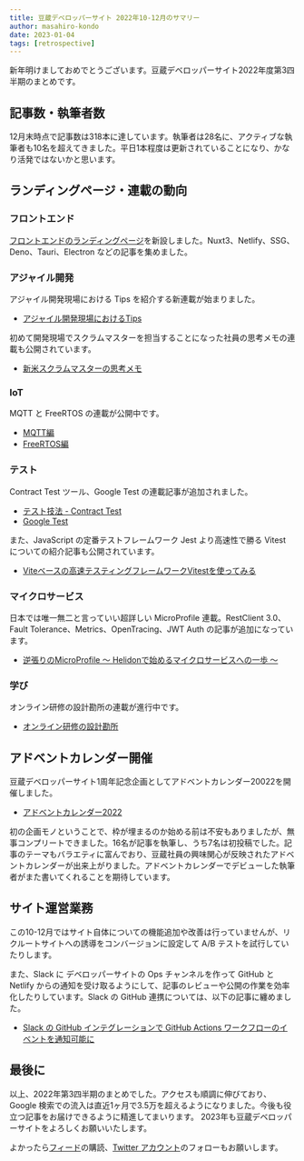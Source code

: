 ```yaml
---
title: 豆蔵デベロッパーサイト 2022年10-12月のサマリー
author: masahiro-kondo
date: 2023-01-04
tags: [retrospective]
---
```

新年明けましておめでとうございます。豆蔵デベロッパーサイト2022年度第3四半期のまとめです。


## 記事数・執筆者数
12月末時点で記事数は318本に達しています。執筆者は28名に、アクティブな執筆者も10名を超えてきました。平日1本程度は更新されていることになり、かなり活発ではないかと思います。

## ランディングページ・連載の動向

### フロントエンド
[フロントエンドのランディングページ](/frontend/)を新設しました。Nuxt3、Netlify、SSG、Deno、Tauri、Electron などの記事を集めました。

### アジャイル開発
アジャイル開発現場における Tips を紹介する新連載が始まりました。

- [アジャイル開発現場におけるTips](/agile/#アジャイル開発現場におけるtips)

初めて開発現場でスクラムマスターを担当することになった社員の思考メモの連載も公開されています。

- [新米スクラムマスターの思考メモ](/agile/#新米スクラムマスターの思考メモ)

### IoT
MQTT と FreeRTOS の連載が公開中です。

- [MQTT編](/iot/#mqtt編)
- [FreeRTOS編](/iot/#freertos編)

### テスト
Contract Test ツール、Google Test の連載記事が追加されました。

- [テスト技法 - Contract Test](/testing/#テスト技法---contract-test)
- [Google Test](/testing/#google-test)

また、JavaScript の定番テストフレームワーク Jest より高速性で勝る Vitest についての紹介記事も公開されています。

- [Viteベースの高速テスティングフレームワークVitestを使ってみる](/blogs/2022/12/28/vitest-intro/)

### マイクロサービス
日本では唯一無二と言っていい超詳しい MicroProfile 連載。RestClient 3.0、Fault Tolerance、Metrics、OpenTracing、JWT Auth の記事が追加になっています。

- [逆張りのMicroProfile ～ Helidonで始めるマイクロサービスへの一歩 ～](/msa/#逆張りのmicroprofile-～-helidonで始めるマイクロサービスへの一歩-～)

### 学び
オンライン研修の設計勘所の連載が進行中です。

- [オンライン研修の設計勘所](/learning/#オンライン研修の設計勘所)

## アドベントカレンダー開催
豆蔵デベロッパーサイト1周年記念企画としてアドベントカレンダー20022を開催しました。

- [アドベントカレンダー2022](/events/advent-calendar/2022/)

初の企画モノということで、枠が埋まるのか始める前は不安もありましたが、無事コンプリートできました。16名が記事を執筆し、うち7名は初投稿でした。記事のテーマもバラエティに富んでおり、豆蔵社員の興味関心が反映されたアドベントカレンダーが出来上がりました。アドベントカレンダーでデビューした執筆者がまた書いてくれることを期待しています。

## サイト運営業務
この10-12月ではサイト自体についての機能追加や改善は行っていませんが、リクルートサイトへの誘導をコンバージョンに設定して A/B テストを試行していたりします。

また、Slack に デベロッパーサイトの Ops チャンネルを作って GitHub と Netlify からの通知を受け取るようにして、記事のレビューや公開の作業を効率化したりしています。Slack の GitHub 連携については、以下の記事に纏めました。

- [Slack の GitHub インテグレーションで GitHub Actions ワークフローのイベントを通知可能に](/blogs/2022/12/12/notify-github-actions-workflow-to-slack/)

## 最後に
以上、2022年第3四半期のまとめでした。アクセスも順調に伸びており、Google 検索での流入は直近1ヶ月で3.5万を超えるようになりました。今後も役立つ記事をお届けできるように精進してまいります。
2023年も豆蔵デベロッパーサイトをよろしくお願いいたします。

よかったら[フィード](/feed/)の購読、[Twitter アカウント](https://twitter.com/MamezouDev)のフォローもお願いします。
